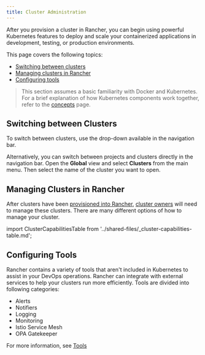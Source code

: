 ```yaml
---
title: Cluster Administration
---
```


<head>
  <link rel="canonical" href="https://ranchermanager.docs.rancher.com/pages-for-subheaders/manage-clusters"/>
</head>

After you provision a cluster in Rancher, you can begin using powerful Kubernetes features to deploy and scale your containerized applications in development, testing, or production environments.

This page covers the following topics:

- [Switching between clusters](#switching-between-clusters)
- [Managing clusters in Rancher](#managing-clusters-in-rancher)
- [Configuring tools](#configuring-tools)

> This section assumes a basic familiarity with Docker and Kubernetes. For a brief explanation of how Kubernetes components work together, refer to the [concepts](../../../reference-guides/kubernetes-concepts.md) page.

## Switching between Clusters

To switch between clusters, use the drop-down available in the navigation bar.

Alternatively, you can switch between projects and clusters directly in the navigation bar. Open the **Global** view and select **Clusters** from the main menu. Then select the name of the cluster you want to open.

## Managing Clusters in Rancher

After clusters have been [provisioned into Rancher](../../new-user-guides/kubernetes-clusters-in-rancher-setup/kubernetes-clusters-in-rancher-setup.md), [cluster owners](../authentication-permissions-and-global-configuration/manage-role-based-access-control-rbac/cluster-and-project-roles.md#cluster-roles) will need to manage these clusters. There are many different options of how to manage your cluster.

import ClusterCapabilitiesTable from '../shared-files/_cluster-capabilities-table.md';

<ClusterCapabilitiesTable />

## Configuring Tools

Rancher contains a variety of tools that aren't included in Kubernetes to assist in your DevOps operations. Rancher can integrate with external services to help your clusters run more efficiently. Tools are divided into following categories:

- Alerts
- Notifiers
- Logging
- Monitoring
- Istio Service Mesh
- OPA Gatekeeper

For more information, see [Tools](../../../reference-guides/rancher-cluster-tools.md)
